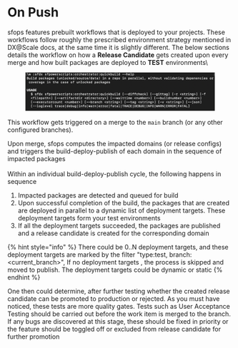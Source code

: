 # On Push

sfops features prebuilt workflows that is deployed to your projects. These workflows follow roughly the prescribed environment strategy mentioned in DX@Scale docs, at the same time it is slightly different. The below sections details the workflow on how a **Release Candidate** gets created upon every merge and how built packages are deployed to **TEST** environments\


<figure><img src="../../.gitbook/assets/image (3).png" alt=""><figcaption></figcaption></figure>

This workflow gets triggered on a merge to the `main` branch (or any other configured branches).

Upon merge, sfops computes the impacted domains (or release configs) and triggers the build-deploy-publish of each domain in the sequence of impacted packages\
\
Within an individual build-deploy-publish cycle, the following happens in sequence

1. Impacted packages are detected and queued for build
2. Upon successful completion of the build, the packages that are created are deployed in parallel to a dynamic list of deployment targets. These deployment targets form your test environments
3. If all the deployment targets succeeded, the packages are published and a release candidate is created for the corresponding domain

{% hint style="info" %}
There could be 0..N deployment targets, and these deployment targets are marked by the filter "type:test, branch:\<current\_branch>", If no deployment targets , the process is skipped and moved to publish. The deployment targets could be dynamic or static
{% endhint %}

One then could determine, after further testing whether the created release candidate can be promoted to production or rejected. As you must have noticed, these tests are more quality gates. Tests such as User Acceptance Testing should be carried out before the work item is merged to the branch. If any bugs are discovered at this stage, these should be fixed in priority or the feature should be toggled off or excluded from release candidate for further promotion
